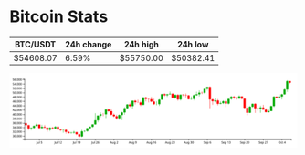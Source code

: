 # Bitcoin Stats

BTC/USDT|24h change|24h high|24h low|
|---|---|---|---|
|$54608.07|6.59%|$55750.00|$50382.41|

<img src="./chart.svg">
